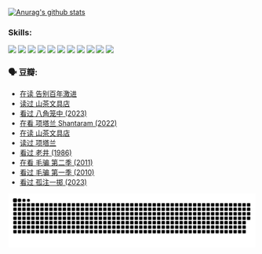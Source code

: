 
[![Anurag's github stats](https://github-readme-stats.vercel.app/api?username=w940853815)](https://github.com/anuraghazra/github-readme-stats)

### Skills:

<code><img height="32" src="https://cdn.jsdelivr.net/npm/simple-icons@v5/icons/python.svg"></code>
<code><img height="32" src="https://cdn.jsdelivr.net/npm/simple-icons@v5/icons/javascript.svg"></code>
<code><img height="32" src="https://cdn.jsdelivr.net/npm/simple-icons@v5/icons/django.svg"></code>
<code><img height="32" src="https://cdn.jsdelivr.net/npm/simple-icons@v5/icons/flask.svg"></code>
<code><img height="32" src="https://cdn.jsdelivr.net/npm/simple-icons@v5/icons/vuetify.svg"></code>
<code><img height="32" src="https://cdn.jsdelivr.net/npm/simple-icons@v5/icons/git.svg"></code>
<code><img height="32" src="https://cdn.jsdelivr.net/npm/simple-icons@v5/icons/docker.svg"></code>
<code><img height="32" src="https://cdn.jsdelivr.net/npm/simple-icons@v5/icons/postgresql.svg"></code>
<code><img height="32" src="https://cdn.jsdelivr.net/npm/simple-icons@v5/icons/elasticsearch.svg"></code>
<code><img height="32" src="https://cdn.jsdelivr.net/npm/simple-icons@v5/icons/macos.svg"></code>
<code><img height="32" src="https://cdn.jsdelivr.net/npm/simple-icons@v5/icons/linux.svg"></code>

### 🗣 豆瓣:

<!-- DOUBAN-ACTIVITIES:START -->
- [在读 告别百年激进](https://www.douban.com/people/136069238/status/4374953075/?_i=95111387)
- [读过 山茶文具店](https://www.douban.com/people/136069238/status/4374952154/?_i=95111387)
- [看过 八角笼中‎ (2023)](https://www.douban.com/people/136069238/status/4367541707/?_i=95111387)
- [在看 项塔兰 Shantaram‎ (2022)](https://www.douban.com/people/136069238/status/4365497032/?_i=95111387)
- [在读 山茶文具店](https://www.douban.com/people/136069238/status/4364620725/?_i=95111387)
- [读过 项塔兰](https://www.douban.com/people/136069238/status/4364620288/?_i=95111387)
- [看过 老井‎ (1986)](https://www.douban.com/people/136069238/status/4362366672/?_i=95111387)
- [在看 毛骗 第二季‎ (2011)](https://www.douban.com/people/136069238/status/4355752869/?_i=95111387)
- [看过 毛骗 第一季‎ (2010)](https://www.douban.com/people/136069238/status/4355752667/?_i=95111387)
- [看过 孤注一掷‎ (2023)](https://www.douban.com/people/136069238/status/4354774568/?_i=95111387)
<!-- DOUBAN-ACTIVITIES:END -->


![Snake animation](https://raw.githubusercontent.com/w940853815/w940853815/output/github-contribution-grid-snake.svg)

<!--
**w940853815/w940853815** is a ✨ _special_ ✨ repository because its `README.md` (this file) appears on your GitHub profile.

Here are some ideas to get you started:

- 🔭 I’m currently working on ...
- 🌱 I’m currently learning ...
- 👯 I’m looking to collaborate on ...
- 🤔 I’m looking for help with ...
- 💬 Ask me about ...
- 📫 How to reach me: ...
- 😄 Pronouns: ...
- ⚡ Fun fact: ...
-->
